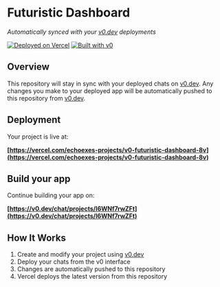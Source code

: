 # Futuristic Dashboard

*Automatically synced with your [v0.dev](https://v0.dev) deployments*

[![Deployed on Vercel](https://img.shields.io/badge/Deployed%20on-Vercel-black?style=for-the-badge&logo=vercel)](https://vercel.com/echoexes-projects/v0-futuristic-dashboard-8v)
[![Built with v0](https://img.shields.io/badge/Built%20with-v0.dev-black?style=for-the-badge)](https://v0.dev/chat/projects/I6WNf7rwZFt)

## Overview

This repository will stay in sync with your deployed chats on [v0.dev](https://v0.dev).
Any changes you make to your deployed app will be automatically pushed to this repository from [v0.dev](https://v0.dev).

## Deployment

Your project is live at:

**[https://vercel.com/echoexes-projects/v0-futuristic-dashboard-8v](https://vercel.com/echoexes-projects/v0-futuristic-dashboard-8v)**

## Build your app

Continue building your app on:

**[https://v0.dev/chat/projects/I6WNf7rwZFt](https://v0.dev/chat/projects/I6WNf7rwZFt)**

## How It Works

1. Create and modify your project using [v0.dev](https://v0.dev)
2. Deploy your chats from the v0 interface
3. Changes are automatically pushed to this repository
4. Vercel deploys the latest version from this repository